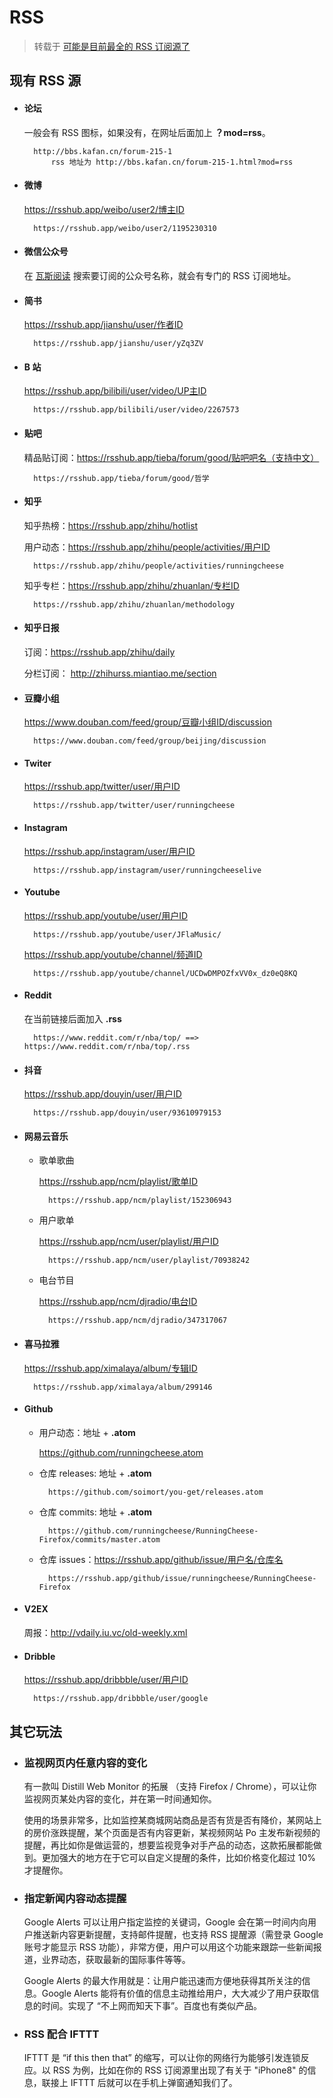 # RSS
> 转载于 [可能是目前最全的 RSS 订阅源了](https://www.runningcheese.com/rss-subscriptions)


## 现有 RSS 源

- #### 论坛

    一般会有 RSS 图标，如果没有，在网址后面加上 **？mod=rss**。

        http://bbs.kafan.cn/forum-215-1
            rss 地址为 http://bbs.kafan.cn/forum-215-1.html?mod=rss

- #### 微博

    https://rsshub.app/weibo/user2/博主ID
        
        https://rsshub.app/weibo/user2/1195230310

- #### 微信公众号

    在 [瓦斯阅读](https://www.runningcheese.com/go/?url=https://w.qnmlgb.tech/) 搜索要订阅的公众号名称，就会有专门的 RSS 订阅地址。

- #### 简书

    https://rsshub.app/jianshu/user/作者ID
        
        https://rsshub.app/jianshu/user/yZq3ZV

- #### B 站

    https://rsshub.app/bilibili/user/video/UP主ID
        
        https://rsshub.app/bilibili/user/video/2267573

- #### 贴吧

    精品贴订阅：https://rsshub.app/tieba/forum/good/贴吧吧名（支持中文）
        
        https://rsshub.app/tieba/forum/good/哲学

- #### 知乎

    知乎热榜：https://rsshub.app/zhihu/hotlist

    用户动态：https://rsshub.app/zhihu/people/activities/用户ID
        
        https://rsshub.app/zhihu/people/activities/runningcheese
    
    知乎专栏：https://rsshub.app/zhihu/zhuanlan/专栏ID
        
        https://rsshub.app/zhihu/zhuanlan/methodology

- #### 知乎日报

    订阅：https://rsshub.app/zhihu/daily

    分栏订阅： http://zhihurss.miantiao.me/section

- #### 豆瓣小组

    https://www.douban.com/feed/group/豆瓣小组ID/discussion
        
        https://www.douban.com/feed/group/beijing/discussion

- #### Twiter

    https://rsshub.app/twitter/user/用户ID
        
        https://rsshub.app/twitter/user/runningcheese

- #### Instagram

    https://rsshub.app/instagram/user/用户ID
        
        https://rsshub.app/instagram/user/runningcheeselive

- #### Youtube

    https://rsshub.app/youtube/user/用户ID
        
        
        https://rsshub.app/youtube/user/JFlaMusic/
    https://rsshub.app/youtube/channel/频道ID
        
        https://rsshub.app/youtube/channel/UCDwDMPOZfxVV0x_dz0eQ8KQ

- #### Reddit

    在当前链接后面加入 **.rss**
        
        https://www.reddit.com/r/nba/top/ ==> https://www.reddit.com/r/nba/top/.rss

- #### 抖音

    https://rsshub.app/douyin/user/用户ID
        
        https://rsshub.app/douyin/user/93610979153

- #### 网易云音乐

    + 歌单歌曲
        
        https://rsshub.app/ncm/playlist/歌单ID

            https://rsshub.app/ncm/playlist/152306943

    + 用户歌单
        
        https://rsshub.app/ncm/user/playlist/用户ID

            https://rsshub.app/ncm/user/playlist/70938242

    + 电台节目
        
        https://rsshub.app/ncm/djradio/电台ID
        
            https://rsshub.app/ncm/djradio/347317067

- #### 喜马拉雅

    https://rsshub.app/ximalaya/album/专辑ID
        
        https://rsshub.app/ximalaya/album/299146

- #### Github

    + 用户动态：地址 + **.atom**
        
        https://github.com/runningcheese.atom
    
    + 仓库 releases: 地址 + **.atom**
        
            https://github.com/soimort/you-get/releases.atom
    
    + 仓库 commits: 地址 + **.atom**
        
            https://github.com/runningcheese/RunningCheese-Firefox/commits/master.atom
    
    + 仓库 issues：https://rsshub.app/github/issue/用户名/仓库名
        
            https://rsshub.app/github/issue/runningcheese/RunningCheese-Firefox

- #### V2EX

    周报：http://vdaily.iu.vc/old-weekly.xml

- #### Dribble

    https://rsshub.app/dribbble/user/用户ID
        
        https://rsshub.app/dribbble/user/google
    
## 其它玩法

- ### 监视网页内任意内容的变化

    有一款叫 Distill Web Monitor 的拓展 （支持 Firefox / Chrome），可以让你监视网页某处内容的变化，并在第一时间通知你。

    使用的场景非常多，比如监控某商城网站商品是否有货是否有降价，某网站上的房价涨跌提醒，某个页面是否有内容更新，某视频网站 Po 主发布新视频的提醒，再比如你是做运营的，想要监视竞争对手产品的动态，这款拓展都能做到。更加强大的地方在于它可以自定义提醒的条件，比如价格变化超过 10% 才提醒你。

- ### 指定新闻内容动态提醒

    Google Alerts 可以让用户指定监控的关键词，Google 会在第一时间内向用户推送新内容更新提醒，支持邮件提醒，也支持 RSS 提醒源（需登录 Google 账号才能显示 RSS 功能），非常方便，用户可以用这个功能来跟踪一些新闻报道，业界动态，获取最新的国际事件等等。

    Google Alerts 的最大作用就是：让用户能迅速而方便地获得其所关注的信息。Google Alerts 能将有价值的信息主动推给用户，大大减少了用户获取信息的时间。实现了 “不上网而知天下事”。百度也有类似产品。

- ### RSS 配合 IFTTT

    IFTTT 是 “if this then that” 的缩写，可以让你的网络行为能够引发连锁反应。以 RSS 为例，比如在你的 RSS 订阅源里出现了有关于 "iPhone8" 的信息，联接上 IFTTT 后就可以在手机上弹窗通知我们了。
